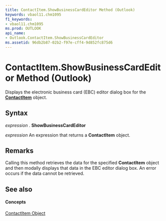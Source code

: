 ```yaml
---
title: ContactItem.ShowBusinessCardEditor Method (Outlook)
keywords: vbaol11.chm1095
f1_keywords:
- vbaol11.chm1095
ms.prod: OUTLOOK
api_name:
- Outlook.ContactItem.ShowBusinessCardEditor
ms.assetid: 96db2b87-02b2-f97e-cff4-9d852fc875d6
---
```



# ContactItem.ShowBusinessCardEditor Method (Outlook)

Displays the electronic business card (EBC) editor dialog box for the  **[ContactItem](contactitem-object-outlook.md)** object.


## Syntax

 _expression_ . **ShowBusinessCardEditor**

 _expression_ An expression that returns a **ContactItem** object.


## Remarks

Calling this method retrieves the data for the specified  **ContactItem** object and then modally displays that data in the EBC editor dialog box. An error occurs if the data cannot be retrieved.


## See also


#### Concepts


[ContactItem Object](contactitem-object-outlook.md)

